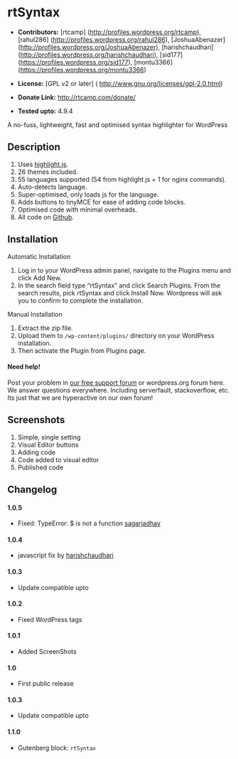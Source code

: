 # rtSyntax #

* **Contributors:** [rtcamp] (http://profiles.wordpress.org/rtcamp), [rahul286] (http://profiles.wordpress.org/rahul286), [JoshuaAbenazer] (http://profiles.wordpress.org/JoshuaAbenazer), [harishchaudhari] (http://profiles.wordpress.org/harishchaudhari), [sid177] (https://profiles.wordpress.org/sid177), [montu3366] (https://profiles.wordpress.org/montu3366)

* **License:** [GPL v2 or later] ( http://www.gnu.org/licenses/gpl-2.0.html)

* **Donate Link:** http://rtcamp.com/donate/

* **Tested upto:** 4.9.4

A no-fuss, lightweight, fast and optimised syntax highlighter for WordPress

## Description ##

1. Uses [highlight.js](http://softwaremaniacs.org/soft/highlight/en/).
1. 26 themes included.
1. 55 languages supported (54 from highlight.js + 1 for nginx commands).
1. Auto-detects language.
1. Super-optimised, only loads js for the language.
1. Adds buttons to tinyMCE for ease of adding code blocks.
1. Optimised code with minimal overheads.
1. All code on [Github](https://github.com/rtCamp/rtsyntax).

## Installation ##

Automatic Installation

1. Log in to your WordPress admin panel, navigate to the Plugins menu and click Add New.
1. In the search field type “rtSyntax” and click Search Plugins. From the search results, pick rtSyntax and click Install Now. Wordpress will ask you to confirm to complete the installation.

Manual Installation

1. Extract the zip file.
1. Upload them to `/wp-content/plugins/` directory on your WordPress installation.
1. Then activate the Plugin from Plugins page.

#### Need help! ####

Post your problem in [our free support forum](https://rtcamp.com/support/forum/rtsyntax/) or wordpress.org forum here. We answer questions everywhere. Including serverfault, stackoverflow, etc.
Its just that we are hyperactive on our own forum!


## Screenshots ##

1. Simple, single setting
2. Visual Editor buttons
3. Adding code
4. Code added to visual editor
5. Published code

## Changelog ##

#### 1.0.5 ####
* Fixed: TypeError: $ is not a function [sagarjadhav](https://profiles.wordpress.org/sagarjadhav/)

#### 1.0.4 ####
* javascript fix by [harishchaudhari](https://profiles.wordpress.org/harishchaudhari/)

#### 1.0.3 ####
* Update compatible upto

#### 1.0.2 ####
* Fixed WordPress tags

#### 1.0.1 ####
* Added ScreenShots

#### 1.0 ####

* First public release

#### 1.0.3 ####

* Update compatible upto

#### 1.1.0 ####

* Gutenberg block: `rtSyntax`